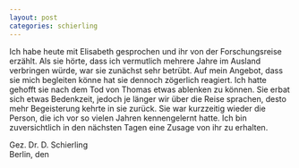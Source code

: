 ```yaml
---
layout: post
categories: schierling
---
```


Ich habe heute mit Elisabeth gesprochen und ihr von der Forschungsreise erzählt. Als sie hörte, dass ich vermutlich mehrere Jahre im Ausland verbringen würde, war sie zunächst sehr betrübt. Auf mein Angebot, dass sie mich begleiten könne hat sie dennoch zögerlich reagiert. Ich hatte gehofft sie nach dem Tod von Thomas etwas ablenken zu können. Sie erbat sich etwas Bedenkzeit, jedoch je länger wir über die Reise sprachen, desto mehr Begeisterung kehrte in sie zurück. Sie war kurzzeitig wieder die Person, die ich vor so vielen Jahren kennengelernt hatte. 
Ich bin zuversichtlich in den nächsten Tagen eine Zusage von ihr zu erhalten. 

Gez. Dr. D. Schierling    
Berlin, den 
 
